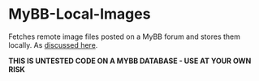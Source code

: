 MyBB-Local-Images
=================

Fetches remote image files posted on a MyBB forum and stores them locally. As [discussed here](http://community.mybb.com/thread-77934-post-972999.html#pid972999).

__THIS IS UNTESTED CODE ON A MYBB DATABASE - USE AT YOUR OWN RISK__
